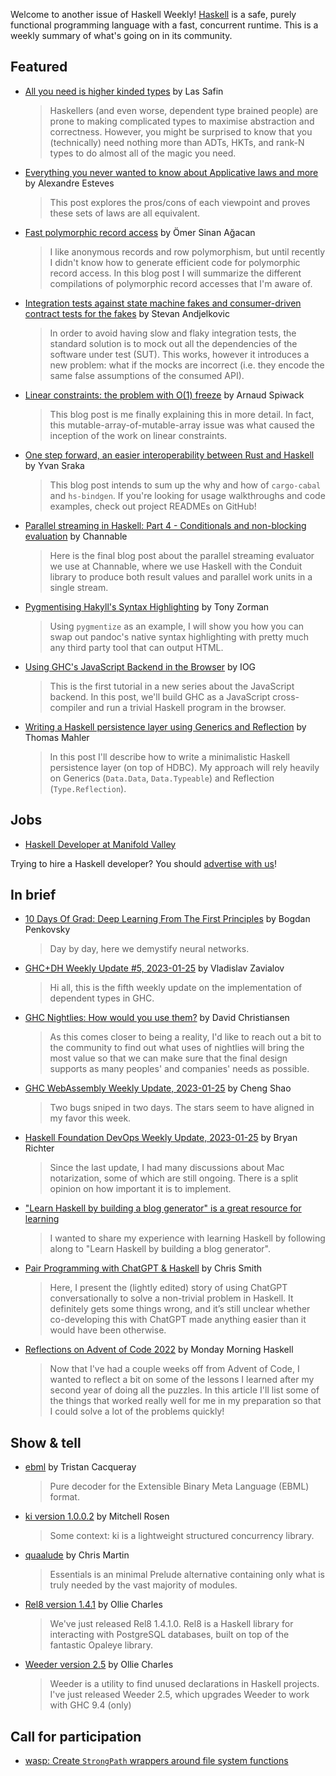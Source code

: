 Welcome to another issue of Haskell Weekly!
[Haskell](https://www.haskell.org) is a safe, purely functional programming language with a fast, concurrent runtime.
This is a weekly summary of what's going on in its community.

## Featured

- [All you need is higher kinded types](https://las.rs/blog/all-you-need-is-hkt-s.html) by Las Safin
  > Haskellers (and even worse, dependent type brained people) are prone to making complicated types to maximise abstraction and correctness. However, you might be surprised to know that you (technically) need nothing more than ADTs, HKTs, and rank-N types to do almost all of the magic you need.

- [Everything you never wanted to know about Applicative laws and more](https://github.com/alexfmpe/semantic-satiation/blob/022a26b5124bb5bf7ee588cfca04a2932cfe945d/src/Posts/001-applicative-laws.md) by Alexandre Esteves
  > This post explores the pros/cons of each viewpoint and proves these sets of laws are all equivalent.

- [Fast polymorphic record access](https://osa1.net/posts/2023-01-23-fast-polymorphic-record-access.html) by Ömer Sinan Ağacan
  > I like anonymous records and row polymorphism, but until recently I didn't know how to generate efficient code for polymorphic record access. In this blog post I will summarize the different compilations of polymorphic record accesses that I'm aware of.

- [Integration tests against state machine fakes and consumer-driven contract tests for the fakes](https://github.com/stevana/property-based-testing-stateful-systems-tutorial/blob/56771f02177c4e2032c28ad1bea8508d8dc0f5f5/docs/Part03SMContractTesting.md) by Stevan Andjelkovic
  > In order to avoid having slow and flaky integration tests, the standard solution is to mock out all the dependencies of the software under test (SUT). This works, however it introduces a new problem: what if the mocks are incorrect (i.e. they encode the same false assumptions of the consumed API).

- [Linear constraints: the problem with O(1) freeze](https://www.tweag.io/blog/2023-01-26-linear-constraints-freeze/) by Arnaud Spiwack
  > This blog post is me finally explaining this in more detail. In fact, this mutable-array-of-mutable-array issue was what caused the inception of the work on linear constraints.

- [One step forward, an easier interoperability between Rust and Haskell](https://engineering.iog.io/2023-01-26-hs-bindgen-introduction/) by Yvan Sraka
  > This blog post intends to sum up the why and how of `cargo-cabal` and `hs-bindgen`. If you're looking for usage walkthroughs and code examples, check out project READMEs on GitHub!

- [Parallel streaming in Haskell: Part 4 - Conditionals and non-blocking evaluation](https://www.channable.com/tech/parallel-streaming-in-haskell-part-4-conditionals-and-non-blocking-evaluation) by Channable
  > Here is the final blog post about the parallel streaming evaluator we use at Channable, where we use Haskell with the Conduit library to produce both result values and parallel work units in a single stream.

- [Pygmentising Hakyll's Syntax Highlighting](https://tony-zorman.com/posts/2023-01-21-pygmentising-hakyll.html) by Tony Zorman
  > Using `pygmentize` as an example, I will show you how you can swap out pandoc's native syntax highlighting with pretty much any third party tool that can output HTML.

- [Using GHC's JavaScript Backend in the Browser](https://engineering.iog.io/2023-01-24-javascript-browser-tutorial/) by IOG
  > This is the first tutorial in a new series about the JavaScript backend. In this post, we'll build GHC as a JavaScript cross-compiler and run a trivial Haskell program in the browser.

- [Writing a Haskell persistence layer using Generics and Reflection](https://thma.github.io/posts/2023-01-21-a-haskell-persistence-layer-using-generics-and-reflection.html) by Thomas Mahler
  > In this post I'll describe how to write a minimalistic Haskell persistence layer (on top of HDBC). My approach will rely heavily on Generics (`Data.Data`, `Data.Typeable`) and Reflection (`Type.Reflection`).

## Jobs

- [Haskell Developer at Manifold Valley](https://np.reddit.com/r/haskell/comments/10iz8sv/job_listing_haskell_developer_domain_specific/)

Trying to hire a Haskell developer?
You should [advertise with us](https://haskellweekly.news/advertising.html)!

## In brief

- [10 Days Of Grad: Deep Learning From The First Principles](https://penkovsky.com/neural-networks/) by Bogdan Penkovsky
  > Day by day, here we demystify neural networks.

- [GHC+DH Weekly Update #5, 2023-01-25](https://discourse.haskell.org/t/ghc-dh-weekly-update-5-2023-01-25/5662?u=taylorfausak) by Vladislav Zavialov
  > Hi all, this is the fifth weekly update on the implementation of dependent types in GHC.

- [GHC Nightlies: How would you use them?](https://discourse.haskell.org/t/ghc-nightlies-how-would-you-use-them/5655?u=taylorfausak) by David Christiansen
  > As this comes closer to being a reality, I'd like to reach out a bit to the community to find out what uses of nightlies will bring the most value so that we can make sure that the final design supports as many peoples' and companies' needs as possible.

- [GHC WebAssembly Weekly Update, 2023-01-25](https://discourse.haskell.org/t/ghc-webassembly-weekly-update-2023-01-25/5665?u=taylorfausak) by Cheng Shao
  > Two bugs sniped in two days. The stars seem to have aligned in my favor this week.

- [Haskell Foundation DevOps Weekly Update, 2023-01-25](https://discourse.haskell.org/t/haskell-foundation-devops-weekly-update-2023-01-25/5659?u=taylorfausak) by Bryan Richter
  > Since the last update, I had many discussions about Mac notarization, some of which are still ongoing. There is a split opinion on how important it is to implement.

- ["Learn Haskell by building a blog generator" is a great resource for learning](https://np.reddit.com/r/haskell/comments/10jdha0/learn_haskell_by_building_a_blog_generator_is_a/)
  > I wanted to share my experience with learning Haskell by following along to "Learn Haskell by building a blog generator".

- [Pair Programming with ChatGPT & Haskell](https://cdsmithus.medium.com/pair-programming-with-chatgpt-haskell-1c4490b71da6) by Chris Smith
  > Here, I present the (lightly edited) story of using ChatGPT conversationally to solve a non-trivial problem in Haskell. It definitely gets some things wrong, and it’s still unclear whether co-developing this with ChatGPT made anything easier than it would have been otherwise.

- [Reflections on Advent of Code 2022](https://mmhaskell.com/blog/2023/1/23/reflections-on-advent-of-code-2022) by Monday Morning Haskell
  > Now that I've had a couple weeks off from Advent of Code, I wanted to reflect a bit on some of the lessons I learned after my second year of doing all the puzzles. In this article I'll list some of the things that worked really well for me in my preparation so that I could solve a lot of the problems quickly!

## Show & tell

- [ebml](https://discourse.haskell.org/t/ann-ebml-0-1-0-0-a-pure-ebml-webm-parser/5648?u=taylorfausak) by Tristan Cacqueray
  > Pure decoder for the Extensible Binary Meta Language (EBML) format.

- [ki version 1.0.0.2](https://discourse.haskell.org/t/ann-ki-1-0-0-2-fixes-a-small-correctness-bug/5664?u=taylorfausak) by Mitchell Rosen
  > Some context: ki is a lightweight structured concurrency library.

- [quaalude](https://hackage.haskell.org/package/quaalude-0.0.0.0) by Chris Martin
  > Essentials is an minimal Prelude alternative containing only what is truly needed by the vast majority of modules.

- [Rel8 version 1.4.1](https://discourse.haskell.org/t/rel8-1-4-1-0-released/5632?u=taylorfausak0) by Ollie Charles
  > We've just released Rel8 1.4.1.0. Rel8 is a Haskell library for interacting with PostgreSQL databases, built on top of the fantastic Opaleye library.

- [Weeder version 2.5](https://discourse.haskell.org/t/weeder-2-5-released-with-support-for-ghc-9-4/5633?u=taylorfausak) by Ollie Charles
  > Weeder is a utility to find unused declarations in Haskell projects. I've just released Weeder 2.5, which upgrades Weeder to work with GHC 9.4 (only)

## Call for participation

- [wasp: Create `StrongPath` wrappers around file system functions](https://github.com/wasp-lang/wasp/issues/972)
